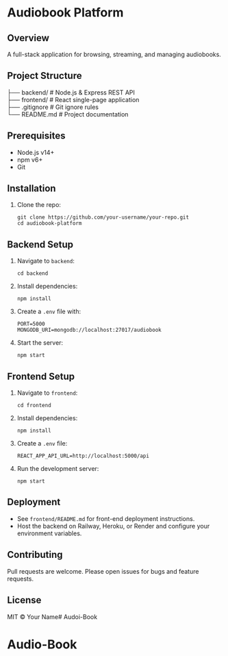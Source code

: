 # Audiobook Platform

## Overview
A full-stack application for browsing, streaming, and managing audiobooks.

## Project Structure
├── backend/      # Node.js & Express REST API  
├── frontend/     # React single-page application  
├── .gitignore    # Git ignore rules  
└── README.md     # Project documentation  

## Prerequisites
- Node.js v14+  
- npm v6+  
- Git  

## Installation
1. Clone the repo:  
   ```
   git clone https://github.com/your-username/your-repo.git
   cd audiobook-platform
   ```

## Backend Setup
1. Navigate to `backend`:  
   ```
   cd backend
   ```
2. Install dependencies:  
   ```
   npm install
   ```
3. Create a `.env` file with:
   ```
   PORT=5000
   MONGODB_URI=mongodb://localhost:27017/audiobook
   ```
4. Start the server:
   ```
   npm start
   ```

## Frontend Setup
1. Navigate to `frontend`:  
   ```
   cd frontend
   ```
2. Install dependencies:  
   ```
   npm install
   ```
3. Create a `.env` file:
   ```
   REACT_APP_API_URL=http://localhost:5000/api
   ```
4. Run the development server:
   ```
   npm start
   ```

## Deployment
- See `frontend/README.md` for front-end deployment instructions.  
- Host the backend on Railway, Heroku, or Render and configure your environment variables.

## Contributing
Pull requests are welcome. Please open issues for bugs and feature requests.

## License
MIT © Your Name# Audoi-Book
# Audio-Book
